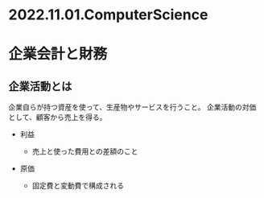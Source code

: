 # 2022.11.01.ComputerScience

# 企業会計と財務

## 企業活動とは

企業自らが持つ資産を使って、生産物やサービスを行うこと。
企業活動の対価として、顧客から売上を得る。

- 利益
  - 売上と使った費用との差額のこと

- 原価
  - 固定費と変動費で構成される


